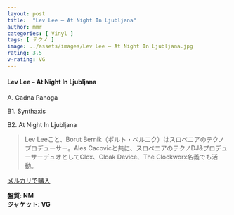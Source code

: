 ```yaml
---
layout: post
title:  "Lev Lee – At Night In Ljubljana"
author: mmr
categories: [ Vinyl ]
tags: [ テクノ ]
image: ../assets/images/Lev Lee – At Night In Ljubljana.jpg
rating: 3.5
v-rating: VG
---
```


#### Lev Lee – At Night In Ljubljana

A. Gadna Panoga

B1. Synthaxis

B2. At Night In Ljubljana

> Lev Leeこと、Borut Bernik（ボルト・ベルニク）はスロベニアのテクノプロデューサー。Ales Cacovicと共に、スロベニアのテクノDJ&プロデューサーデュオとしてClox、Cloak Device、The Clockworx名義でも活動。



[メルカリで購入](https://jp.mercari.com/item/m18583721898)

<div class="mt-4 mb-4 d-flex align-items-center">
<strong class="mr-1">盤質: NM</strong>
</div>
<div class="mt-4 mb-4 d-flex align-items-center">
<strong class="mr-1">ジャケット: VG</strong>
</div>
